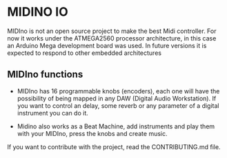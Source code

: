 # MIDINO IO

MIDIno is not an open source project to make the best Midi controller. For now it works under the ATMEGA2560 processor architecture, in this case an Arduino Mega development board was used. In future versions it is expected to respond to other embedded architectures

## MIDIno functions

 - MIDIno has 16 programmable knobs (encoders), each one will have the possibility of being mapped in any DAW (Digital Audio Workstation). If you want to control an delay, some reverb or any parameter of a digital instrument you can do it. 

- Midino also works as a Beat Machine, add instruments and play them with your MIDIno, press the knobs and create music.

If you want to contribute with the project, read the CONTRIBUTING.md file.